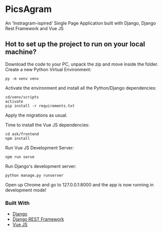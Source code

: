 # PicsAgram
An 'Instragram-ispired' Single Page Application built with Django, Django Rest Framework and Vue JS

## Hot to set up the project to run on your local machine?
 Download the code to your PC, unpack the zip and move inside the folder.
Create a new Python Virtual Environment:

```
py -m venv venv
```
Activate the environment and install all the Python/Django dependencies:

```
cd/venv/scripts
activate
pip install -r requirements.txt
```
Apply the migrations as usual.

Time to install the Vue JS dependencies:
```
cd ask/frontend
npm install
```
Run Vue JS Development Server:
```
npm run serve
```
Run Django's development server:
```
python manage.py runserver
```
Open up Chrome and go to 127.0.0.1:8000 and the app is now running in development mode!


### Built With

* [Django](https://www.djangoproject.com/)
* [Django REST Framework](https://www.django-rest-framework.org/)
* [Vue JS](https://vuejs.org/)
